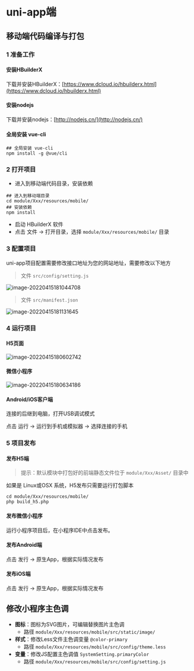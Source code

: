# uni-app端

## 移动端代码编译与打包

### 1 准备工作

#### 安装HBuilderX

下载并安装HBuilderX：[https://www.dcloud.io/hbuilderx.html](https://www.dcloud.io/hbuilderx.html)

#### 安装nodejs

下载并安装nodejs：[http://nodejs.cn/](http://nodejs.cn/)

#### 全局安装 vue-cli

```shell
## 全局安装 vue-cli
npm install -g @vue/cli
```

### 2 打开项目

- 进入到移动端代码目录，安装依赖
  
```shell
## 进入到移动端目录
cd module/Xxx/resources/mobile/
## 安装依赖
npm install
```

- 启动 HBuilderX 软件
- 点击 文件 → 打开目录，选择 `module/Xxx/resources/mobile/` 目录

### 3 配置项目

uni-app项目配置需要修改接口地址为您的网站地址，需要修改以下地方

> 文件 `src/config/setting.js`

![image-20220415181044708](https://ms-assets.modstart.com/data/image/2022/04/15/36646_uhtt_1570.png)

> 文件 `src/manifest.json`

![image-20220415181131645](https://ms-assets.modstart.com/data/image/2022/04/15/36692_nqv1_5571.png)

### 4 运行项目

#### H5页面

![image-20220415180602742](https://ms-assets.modstart.com/data/image/2022/04/15/36364_c0lu_4947.png)

#### 微信小程序

![image-20220415180634186](https://ms-assets.modstart.com/data/image/2022/04/15/36396_cq0b_3497.png)

#### Android/iOS客户端

连接的后继到电脑，打开USB调试模式

点击 运行 → 运行到手机或模拟器 → 选择连接的手机

### 5 项目发布

#### 发布H5端

> 提示：默认模块中打包好的前端静态文件位于 `module/Xxx/Asset/` 目录中

如果是 Linux或OSX 系统，H5发布只需要运行打包脚本

```shell
cd module/Xxx/resources/mobile/
php build_h5.php
```

#### 发布微信小程序

运行小程序项目后，在小程序IDE中点击发布。

#### 发布Android端

点击 发行 → 原生App，根据实际情况发布

#### 发布iOS端

点击 发行 → 原生App，根据实际情况发布


## 修改小程序主色调

- **图标**：图标为SVG图片，可编辑替换图片主色调
    - 路径 `module/Xxx/resources/mobile/src/static/image/`
- **样式**：修改Less文件主色调变量 `@color-primary`
    - 路径 `module/Xxx/resources/mobile/src/config/theme.less` 
- **变量**：修改JS配置主色调值 `SystemSetting.primaryColor`
    - 路径 `module/Xxx/resources/mobile/src/config/setting.js`

